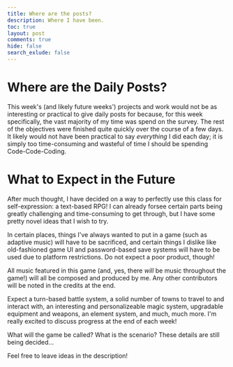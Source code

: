 ```yaml
---
title: Where are the posts?
description: Where I have been.
toc: true
layout: post
comments: true
hide: false
search_exlude: false
---
```


# Where are the Daily Posts?

This week's (and likely future weeks') projects and work would not be as interesting or practical to give daily posts for because, for this week specifically, the vast majority of my time was spend on the survey. The rest of the objectives were finished quite quickly over the course of a few days. It likely would not have been practical to say *everything* I did each day; it is simply too time-consuming and wasteful of time I should be spending Code-Code-Coding.

# What to Expect in the Future

After much thought, I have decided on a way to perfectly use this class for self-expression: a text-based RPG! I can already forsee certain parts being greatly challenging and time-consuming to get through, but I have some pretty novel ideas that I wish to try.

In certain places, things I've always wanted to put in a game (such as adaptive music) will have to be sacrificed, and certain things I dislike like old-fashioned game UI and password-based save systems will have to be used due to platform restrictions. Do not expect a poor product, though!

All music featured in this game (and, yes, there *will* be music throughout the game!) will all be composed and produced by me. Any other contributors will be noted in the credits at the end.

Expect a turn-based battle system, a solid number of towns to travel to and interact with, an interesting and personalizeable magic system, upgradable equipment and weapons, an element system, and much, much more. I'm really excited to discuss progress at the end of each week!

What will the game be called? What is the scenario? These details are still being decided...

Feel free to leave ideas in the description!
